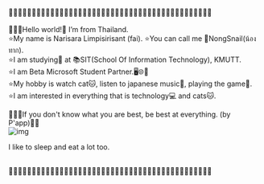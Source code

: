 🌸🌸✨🌸🌸✨🌸🌸✨🌸🌸✨🌸🌸✨🌸🌸✨🌸🌸✨🌸🌸✨🌸🌸✨🌸🌸✨🌸🌸✨🌸🌸✨🌸🌸✨🌸🌸✨🌸🌸
<br>
<br>
🎉🎉🎉Hello world!👋 I’m from Thailand.<br>
⭐️My name is Narisara Limpisirisant (fai). ⭐️You can call me 🐌NongSnail(น้องทาก).<br>
⭐️I am studying📖 at 📚SIT(School Of Information Technology), KMUTT.<br>
⭐️I am Beta Microsoft Student Partner.🖥🌐💎<br>
⭐️My hobby is watch cat🐱, listen to japanese music🎼, playing the game🎲.<br>
⭐️I am interested in everything that is technology💻 and cats🐱.<br>

🔹🔹📌If you don't know what you are best, be best at everything. (by P'app)🔹🔹<br>
![img](https://thumbs.gfycat.com/BreakableImaginaryBagworm-size_restricted.gif) <br>


I like to sleep and eat a lot too.<br><br>

🌸🌸✨🌸🌸✨🌸🌸✨🌸🌸✨🌸🌸✨🌸🌸✨🌸🌸✨🌸🌸✨🌸🌸✨🌸🌸✨🌸🌸✨🌸🌸✨🌸🌸✨🌸🌸✨🌸🌸
